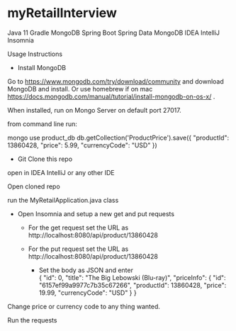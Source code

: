 # myRetailInterview

Java 11
Gradle
MongoDB
Spring Boot
Spring Data MongoDB
IDEA IntelliJ
Insomnia

Usage Instructions

- Install MongoDB

Go to https://www.mongodb.com/try/download/community and download MongoDB and install. Or use homebrew if on mac https://docs.mongodb.com/manual/tutorial/install-mongodb-on-os-x/ .

When installed, run on Mongo Server on default port 27017.

from command line run:

mongo
use product_db
db.getCollection('ProductPrice').save({ "productId": 13860428, "price": 5.99, "currencyCode": "USD" })

- Git Clone this repo

open in IDEA IntelliJ or any other IDE

Open cloned repo

run the MyRetailApplication.java class

- Open Insomnia and setup a new get and put requests

  - For the get request set the URL as http://localhost:8080/api/product/13860428
  
  - For the put request set the URL as http://localhost:8080/api/product/13860428
    - Set the body as JSON and enter     
{
  "id": 0,
  "title": "The Big Lebowski (Blu-ray)",
  "priceInfo": {
    "id": "6157ef99a9977c7b35c67266",
    "productId": 13860428,
    "price": 19.99,
    "currencyCode": "USD"
  }
}

Change price or currency code to any thing wanted.

Run the requests
